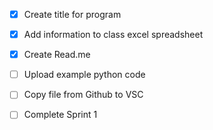 - [x] Create title for program
- [x] Add information to class excel spreadsheet
- [x] Create Read.me
- [ ] Upload example python code
- [ ] Copy file from Github to VSC
- [ ] Complete Sprint 1
      
